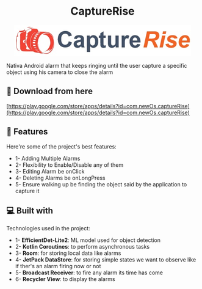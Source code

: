 <h1 align="center" id="title">CaptureRise</h1>

<p align="center"><img src="https://github.com/mossssama/CaptureRise/blob/main/app/src/main/res/drawable/capture_rise_logo.jpg" alt="project-image"></p>

<p id="description">Nativa Android alarm that keeps ringing until the user capture a specific object using his camera to close the alarm</p>

<h2>🚀 Download from here</h2>

[https://play.google.com/store/apps/details?id=com.newOs.captureRise](https://play.google.com/store/apps/details?id=com.newOs.captureRise)
  

  
<h2>🧐 Features</h2>

Here're some of the project's best features:

*   1- Adding Multiple Alarms
*   2- Flexibility to Enable/Disable any of them
*   3- Editing Alarm be onClick
*   4- Deleting Alarms be onLongPress
*   5- Ensure walking up be finding the object said by the application to capture it

  
  
<h2>💻 Built with</h2>

Technologies used in the project:
*   1- **EfficientDet-Lite2**: ML model used for object detection
*   2- **Kotlin Coroutines**: to perform asynchronous tasks
*   3- **Room**: for storing local data like alarms
*   4- **JetPack DataStore**: for storing simple states we want to observe like if ther's an alarm firing now or not
*   5- **Broadcast Receiver**: to fire any alarm its time has come
*   6- **Recycler View**: to display the alarms 
